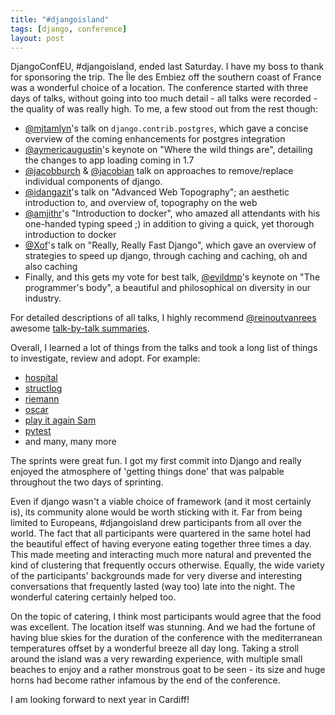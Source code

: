 ```yaml
---
title: "#djangoisland"
tags: [django, conference]
layout: post
---
```


DjangoConfEU, #djangoisland, ended last Saturday. I have my boss to thank for sponsoring the trip. The Île des Embiez off the southern coast of France was a wonderful choice of a location. The conference started with three days of talks, without going into too much detail - all talks were recorded - the quality of was really high. To me, a few stood out from the rest though:

- [@mjtamlyn](https://twitter.com/mjtamlyn)'s talk on `django.contrib.postgres`, which gave a concise overview of the coming enhancements for postgres integration
- [@aymericaugustin](https://twitter.com/aymericaugustin)'s keynote on "Where the wild things are", detailing the changes to app loading coming in 1.7
- [@jacobburch](https://twitter.com/jacobburch) & [@jacobian](https://twitter.com/jacobian) talk on approaches to remove/replace individual components of django.
- [@idangazit](https://twitter.com/idangazit)'s talk on "Advanced Web Topography"; an aesthetic introduction to, and overview of, topography on the web
- [@amjithr](https://twitter.com/amjithr)'s "Introduction to docker", who amazed all attendants with his one-handed typing speed ;) in addition to giving a quick, yet thorough introduction to docker
- [@Xof](https://twitter.com/Xof)'s talk on "Really, Really Fast Django", which gave an overview of strategies to speed up django, through caching and caching, oh and also caching
- Finally, and this gets my vote for best talk, [@evildmp](https://twitter.com/evildmp)'s keynote on "The programmer's body", a beautiful and philosophical on diversity in our industry.

For detailed descriptions of all talks, I highly recommend [@reinoutvanrees](https://twitter.com/reinoutvanrees) awesome [talk-by-talk summaries](http://reinout.vanrees.org/weblog/tags/djangocon.html).

Overall, I learned a lot of things from the talks and took a long list of things to investigate, review and adopt. For example:

- [hospital](http://hospital.readthedocs.org)
- [structlog](http://www.structlog.org/)
- [riemann](http://riemann.io/)
- [oscar](http://oscarcommerce.com/)
- [play it again Sam](https://github.com/rfk/playitagainsam)
- [pytest](http://pytest.org/latest/)
- and many, many more

The sprints were great fun. I got my first commit into Django and really enjoyed the atmosphere of 'getting things done' that was palpable throughout the two days of sprinting.

Even if django wasn't a viable choice of framework (and it most certainly is), its community alone would be worth sticking with it. Far from being limited to Europeans, #djangoisland drew participants from all over the world. The fact that all participants were quartered in the same hotel had the beautiful effect of having everyone eating together three times a day. This made meeting and interacting much more natural and prevented the kind of clustering that frequently occurs otherwise. Equally, the wide variety of the participants' backgrounds made for very diverse and interesting conversations that frequently lasted (way too) late into the night. The wonderful catering certainly helped too.

On the topic of catering, I think most participants would agree that the food was excellent. The location itself was stunning. And we had the fortune of having blue skies for the duration of the conference with the mediterranean temperatures offset by a wonderful breeze all day long. Taking a stroll around the island was a very rewarding experience, with multiple small beaches to enjoy and a rather monstrous goat to be seen - its size and huge horns had become rather infamous by the end of the conference.

I am looking forward to next year in Cardiff!
